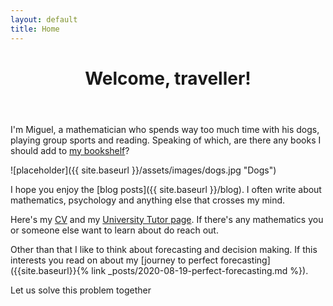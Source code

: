 ```yaml
---
layout: default
title: Home
---
```


<div class="text-center">
  <p>
    <i class="fa fa-users fa-3x"></i>
  </p>
</div>

<header>
  <h1 class="landing-title">Welcome, traveller!</h1>
</header>

I'm Miguel, a mathematician who spends way too much time with his dogs, playing group sports and reading. Speaking of which, are there any books I should add to [my bookshelf](https://www.goodreads.com/review/list/65376142-miguel-costa)?

![placeholder]({{ site.baseurl }}/assets/images/dogs.jpg "Dogs")

I hope you enjoy the [blog posts]({{ site.baseurl }}/blog). I often write about mathematics, psychology and anything else that crosses my mind.
    
Here's my <a href="{{ site.baseurl }}/CV.pdf">CV</a> and my <a href="https://universitytutor.com/tutors/944174">University Tutor page</a>. If there's any mathematics you or someone else want to learn about do reach out.

Other than that I like to think about forecasting and decision making. If this interests you read on about my [journey to perfect forecasting]({{site.baseurl}}{% link _posts/2020-08-19-perfect-forecasting.md %}).

Let us solve this problem together <i class="fa fa-smile-o"></i>